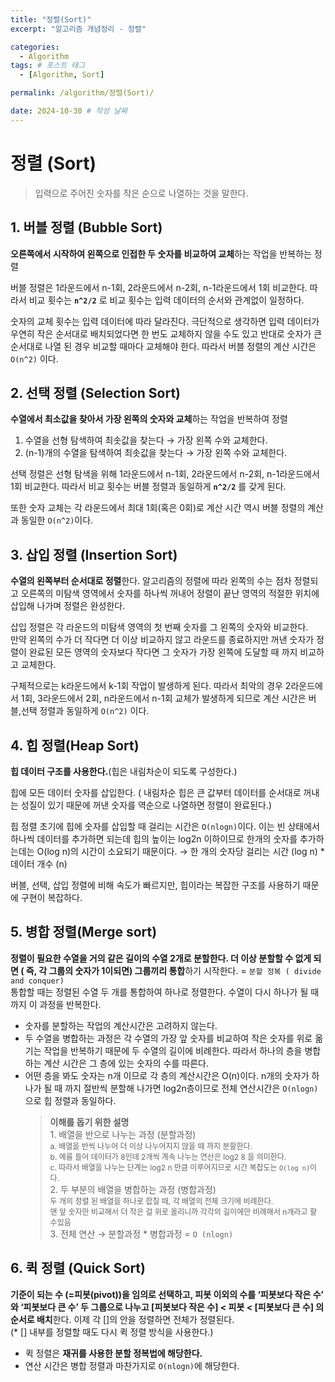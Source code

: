 ```yaml
---
title: "정렬(Sort)"
excerpt: "알고리즘 개념정리 - 정렬"

categories:
  - Algorithm
tags: # 포스트 태그
  - [Algorithm, Sort] 

permalink: /algorithm/정렬(Sort)/

date: 2024-10-30 # 작성 날짜
---
```

# 정렬 (Sort)
> 입력으로 주어진 숫자를 작은 순으로 나열하는 것을 말한다.

## 1. 버블 정렬 (Bubble Sort)
**오른쪽에서 시작하여 왼쪽으로 인접한 두 숫자를 비교하여 교체**하는 작업을 반복하는 정렬

버블 정렬은 1라운드에서 n-1회, 2라운드에서 n-2회, n-1라운드에서 1회 비교한다. 따라서 비교 횟수는 **`n^2/2`** 로 비교 횟수는 입력 데이터의 순서와 관계없이 일정하다.

숫자의 교체 횟수는 입력 데이터에 따라 달라진다. 극단적으로 생각하면 입력 데이터가 우연히 작은 순서대로 배치되었다면 한 번도 교체하지 않을 수도 있고 반대로 숫자가 큰 순서대로 나열 된 경우 비교할 때마다 교체해야 한다. 따라서 버블 정렬의 계산 시간은 `O(n^2)` 이다.

## 2. 선택 정렬 (Selection Sort)
**수열에서 최소값을 찾아서 가장 왼쪽의 숫자와 교체**하는 작업을 반복하여 정렬
1. 수열을 선형 탐색하여 최솟값을 찾는다 → 가장 왼쪽 수와 교체한다. 
2. (n-1)개의 수열을 탐색하여 최솟값을 찾는다 → 가장 왼쪽 수와 교체한다. 

선택 정렬은 선형 탐색을 위해 1라운드에서 n-1회, 2라운드에서 n-2회, n-1라운드에서 1회 비교한다. 따라서 비교 횟수는 버블 정렬과 동일하게 **`n^2/2`** 를 갖게 된다.

또한 숫자 교체는 각 라운드에서 최대 1회(혹은 0회)로 계산 시간 역시 버블 정렬의 계산과 동일한 `O(n^2)`이다.

## 3. 삽입 정렬 (Insertion Sort)
**수열의 왼쪽부터 순서대로 정렬**한다. 알고리즘의 정렬에 따라 왼쪽의 수는 점차 정렬되고 오른쪽의 미탐색 영역에서 숫자를 하나씩 꺼내어 정렬이 끝난 영역의 적절한 위치에 삽입해 나가며 정렬은 완성한다.

삽입 정렬은 각 라운드의 미탐색 영역의 첫 번째 숫자를 그 왼쪽의 숫자와 비교한다. 
<br>만약 왼쪽의 수가 더 작다면 더 이상 비교하지 않고 라운드를 종료하지만 꺼낸 숫자가 정렬이 완료된 모든 영역의 숫자보다 작다면 그 숫자가 가장 왼쪽에 도달할 때 까지 비교하고 교체한다.

구체적으로는 k라운드에서 k-1회 작업이 발생하게 된다. 따라서 최악의 경우 2라운드에서 1회, 3라운드에서 2회, n라운드에서 n-1회 교체가 발생하게 되므로 계산 시간은 버블,선택 정렬과 동일하게 `O(n^2)` 이다.

## 4. 힙 정렬(Heap Sort)
**힙 데이터 구조를 사용한다.**(힙은 내림차순이 되도록 구성한다.)

힙에 모든 데이터 숫자를 삽입한다. ( 내림차순 힙은 큰 값부터 데이터를 순서대로 꺼내는 성질이 있기 때문에 꺼낸 숫자를 역순으로 나열하면 정렬이 완료된다.)

힙 정렬 초기에 힙에 숫자를 삽입할 때 걸리는 시간은 `O(nlogn)`이다. 이는 빈 상태에서 하나씩 데이터를 추가하면 되는데 힙의 높이는 log2n 이하이므로 한개의 숫자를 추가하는데는 O(log n)의 시간이 소요되기 때문이다. → 한 개의 숫자당 걸리는 시간 (log n) * 데이터 개수 (n)

버블, 선택, 삽입 정렬에 비해 속도가 빠르지만, 힙이라는 복잡한 구조를 사용하기 때문에 구현이 복잡하다.

## 5. 병합 정렬(Merge sort)
**정렬이 필요한 수열을 거의 같은 길이의 수열 2개로 분할한다. 더 이상 분할할 수 없게 되면 ( 즉, 각 그룹의 숫자가 1이되면) 그룹끼리 통합**하기 시작한다. = `분할 정복 ( divide and conquer)`
<br>통합할 때는 정렬된 수열 두 개를 통합하여 하나로 정렬한다. 수열이 다시 하나가 될 때까지 이 과정을 반복한다.

- 숫자를 분할하는 작업의 계산시간은 고려하지 않는다.
- 두 수열을 병합하는 과정은 각 수열의 가장 앞 숫자를 비교하여 작은 숫자를 위로 옮기는 작업을 반복하기 때문에 두 수열의 길이에 비례한다. 따라서 하나의 층을 병합하는 계산 시간은 그 층에 있는 숫자의 수를 따른다.
- 어떤 층을 봐도 숫자는 n개 이므로 각 층의 계산시간은 O(n)이다. n개의 숫자가 하나가 될 때 까지 절반씩 분할해 나가면 log2n층이므로 전체 연산시간은 `O(nlogn)` 으로 힙 정렬과 동일하다.
  > **이해를 돕기 위한 설명**
        <br>1. 배열을 반으로 나누는 과정 (분할과정)
            <br><span style="font-size:12px;">a. 배열을 반씩 나누어 더 이상 나누어지지 않을 때 까지 분할한다. 
            <br>b. 예를 들어 데이터가 8인데 2개씩 계속 나누는 연산은 log2 8 을 의미한다. 
            <br>c. 따라서 배열을 나누는 단계는 log2 n 만큼 이루어지므로 시간 복잡도는 `O(log n)`이다.</span>
        <br>2. 두 부분의 배열을 병합하는 과정 (병합과정)
            <br><span style="font-size:12px;">두 개의 정렬 된 배열을 하나로 합칠 때, 각 배열의 전체 크기에 비례한다. <br>맨 앞 숫자만 비교해서 더 작은 걸 위로 올리니까 
            각각의 길이에만 비례해서 n개라고 할 수있음</span>
        <br>3. 전체 연산 → 분할과정 * 병합과정 = `O (nlogn)`

## 6. 퀵 정렬 (Quick Sort)
**기준이 되는 수 (=피봇(pivot))을 임의로 선택하고, 피봇 이외의 수를 ‘피봇보다 작은 수’ 와 ‘피봇보다 큰 수’ 두 그룹으로 나누고 [피봇보다 작은 수] < 피봇 < [피봇보다 큰 수] 의 순서로 배치**한다.
이제 각 []의 안을 정렬하면 전체가 정렬된다. <br>(* [] 내부를 정렬할 때도 다시 퀵 정렬 방식을 사용한다.)
- 퀵 정렬은 **재귀를 사용한 분할 정복법에 해당한다.**
- 연산 시간은 병합 정렬과 마찬가지로 `O(nlogn)`에 해당한다.